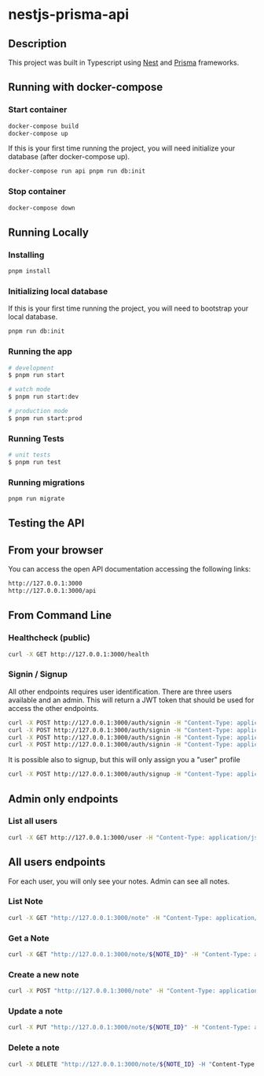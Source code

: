 # nestjs-prisma-api

## Description

This project was built in Typescript using [Nest](https://github.com/nestjs/nest) and [Prisma](https://github.com/prisma/prisma) frameworks.

## Running with docker-compose

### Start container

```bash
docker-compose build
docker-compose up
```

If this is your first time running the project, you will need initialize your database (after docker-compose up).

```bash
docker-compose run api pnpm run db:init
```

### Stop container
```bash
docker-compose down
```

## Running Locally

### Installing

```bash
pnpm install
```

### Initializing local database

If this is your first time running the project, you will need to bootstrap your local database.

```bash
pnpm run db:init
```

### Running the app

```bash
# development
$ pnpm run start

# watch mode
$ pnpm run start:dev

# production mode
$ pnpm run start:prod
```

### Running Tests

```bash
# unit tests
$ pnpm run test
```

### Running migrations

```bash
pnpm run migrate
```

## Testing the API

## From your browser

You can access the open API documentation accessing the following links:

```bash
http://127.0.0.1:3000
http://127.0.0.1:3000/api
```

## From Command Line

### Healthcheck (public)

```bash
curl -X GET http://127.0.0.1:3000/health
```

### Signin / Signup

All other endpoints requires user identification. There are three users available and an admin. This will return a JWT token that should be used for access the other endpoints.

```bash
curl -X POST http://127.0.0.1:3000/auth/signin -H "Content-Type: application/json" -d '{"username": "admin@mydomain.com", "password": "adminpw"}'
curl -X POST http://127.0.0.1:3000/auth/signin -H "Content-Type: application/json" -d '{"username": "john@mydomain.com", "password": "userpw"}'
curl -X POST http://127.0.0.1:3000/auth/signin -H "Content-Type: application/json" -d '{"username": "chris@mydomain.com", "password": "userpw"}'
curl -X POST http://127.0.0.1:3000/auth/signin -H "Content-Type: application/json" -d '{"username": "will@mydomain.com", "password": "userpw"}'
```

It is possible also to signup, but this will only assign you a "user" profile

```bash
curl -X POST http://127.0.0.1:3000/auth/signup -H "Content-Type: application/json" -d '{"name": "Adam", "email": "adam@mydomain.com", "password": "changeme"}'
```

## Admin only endpoints
### List all users

```bash
curl -X GET http://127.0.0.1:3000/user -H "Content-Type: application/json" -H "Authorization: Bearer $TOKEN"
```

## All users endpoints
For each user, you will only see your notes. Admin can see all notes.

### List Note

```bash
curl -X GET "http://127.0.0.1:3000/note" -H "Content-Type: application/json" -H "Authorization: Bearer $TOKEN"
```

### Get a Note

```bash
curl -X GET "http://127.0.0.1:3000/note/${NOTE_ID}" -H "Content-Type: application/json" -H "Authorization: Bearer $TOKEN"
```


### Create a new note

```bash
curl -X POST "http://127.0.0.1:3000/note" -H "Content-Type: application/json" -H "Authorization: Bearer $TOKEN"  -d '{"title": "Grocery List", "body": "Apples, potatos, Flour"}'
```

### Update a note

```bash
curl -X PUT "http://127.0.0.1:3000/note/${NOTE_ID}" -H "Content-Type: application/json" -H "Authorization: Bearer $TOKEN" -d '{"title": "Grocery", "body": "Apples, potatos, Flour, Coffee"}'
```

### Delete a note

```bash
curl -X DELETE "http://127.0.0.1:3000/note/${NOTE_ID} -H "Content-Type: application/json" -H "Authorization: Bearer $TOKEN"
```

